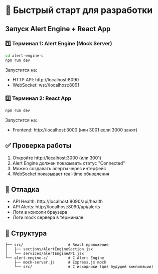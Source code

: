 # 🚀 Быстрый старт для разработки

## Запуск Alert Engine + React App

### 1️⃣ Терминал 1: Alert Engine (Mock Server)
```bash
cd alert-engine-c
npm run dev
```
Запустится на:
- HTTP API: http://localhost:8090
- WebSocket: ws://localhost:8091

### 2️⃣ Терминал 2: React App
```bash
npm run dev
```
Запустится на:
- Frontend: http://localhost:3000 (или 3001 если 3000 занят)

## ✅ Проверка работы

1. Откройте http://localhost:3000 (или 3001)
2. Alert Engine должен показывать статус "Connected"
3. Можно создавать алерты через интерфейс
4. WebSocket показывает real-time обновления

## 🔧 Отладка

- API Health: http://localhost:8090/api/health
- API Alerts: http://localhost:8090/api/alerts
- Логи в консоли браузера
- Логи mock сервера в терминале

## 📁 Структура

```
├── src/                    # React приложение
│   ├── sections/AlertEngineSection.jsx
│   └── services/alertEngineAPI.jsx
└── alert-engine-c/         # C Alert Engine
    ├── mock-server.js      # Express.js mock
    └── src/                # C исходники (для будущей компиляции)
```